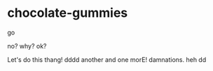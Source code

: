 chocolate-gummies
=================

go

no?
why?
ok?

Let's do this thang!
dddd
another
and one morE!
damnations.
heh
dd
